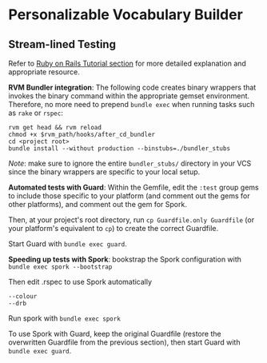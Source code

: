 # Personalizable Vocabulary Builder #

## Stream-lined Testing ##
Refer to [Ruby on Rails Tutorial section](http://ruby.railstutorial.org/chapters/static-pages?version=3.2#sec:advanced_setup)
for more detailed explanation and appropriate resource.

**RVM Bundler integration**: The following code creates binary wrappers that
invokes the binary command within the appropriate gemset environment.
Therefore, no more need to prepend `bundle exec` when running tasks such as
`rake` or `rspec`:

	rvm get head && rvm reload
	chmod +x $rvm_path/hooks/after_cd_bundler
	cd <project root>
	bundle install --without production --binstubs=./bundler_stubs

*Note*: make sure to ignore the entire `bundler_stubs/` directory in your VCS
since the binary wrappers are specific to your local setup.

**Automated tests with Guard**: Within the Gemfile, edit the `:test` group gems
to include those specific to your platform (and comment out the gems for other
platforms), and comment out the gem for Spork.

Then, at your project's root directory, run `cp Guardfile.only Guardfile` (or
your platform's equivalent to `cp`) to create the correct Guardfile.

Start Guard with `bundle exec guard`.

**Speeding up tests with Spork**: bookstrap the Spork configuration with `bundle
exec spork --bootstrap`

Then edit .rspec to use Spork automatically

	--colour
	--drb

Run spork with `bundle exec spork`

To use Spork with Guard, keep the original Guardfile (restore the overwritten
Guardfile from the previous section), then start Guard with `bundle exec guard`.
